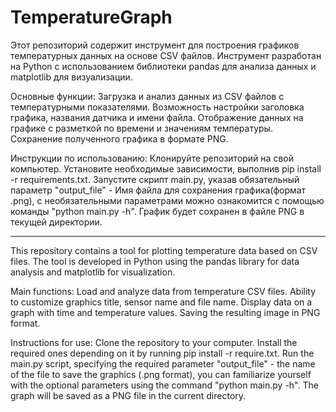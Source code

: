 # TemperatureGraph
Этот репозиторий содержит инструмент для построения графиков температурных данных на основе CSV файлов.
Инструмент разработан на Python с использованием библиотеки pandas для анализа данных и matplotlib для визуализации.

Основные функции:
Загрузка и анализ данных из CSV файлов с температурными показателями.
Возможность настройки заголовка графика, названия датчика и имени файла.
Отображение данных на графике с разметкой по времени и значениям температуры.
Сохранение полученного графика в формате PNG.

Инструкции по использованию:
Клонируйте репозиторий на свой компьютер.
Установите необходимые зависимости, выполнив pip install -r requirements.txt.
Запустите скрипт main.py, указав обязательный параметр "output_file" - Имя файла для сохранения графика(формат .png), с необязательными параметрами можно ознакомится с помощью команды "python main.py -h".
График будет сохранен в файле PNG в текущей директории.

--------------------------------------------------------------------------------------------------------------------------------------------------------------------------------------------------------


This repository contains a tool for plotting temperature data based on CSV files.
The tool is developed in Python using the pandas library for data analysis and matplotlib for visualization.

Main functions:
Load and analyze data from temperature CSV files.
Ability to customize graphics title, sensor name and file name.
Display data on a graph with time and temperature values.
Saving the resulting image in PNG format.

Instructions for use:
Clone the repository to your computer.
Install the required ones depending on it by running pip install -r require.txt.
Run the main.py script, specifying the required parameter "output_file" - the name of the file to save the graphics (.png format), you can familiarize yourself with the optional parameters using the command "python main.py -h".
The graph will be saved as a PNG file in the current directory.
